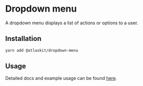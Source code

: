 # Dropdown menu

A dropdown menu displays a list of actions or options to a user.

## Installation

```sh
yarn add @atlaskit/dropdown-menu
```

## Usage

Detailed docs and example usage can be found [here](https://atlassian.design/components/dropdown-menu/).
